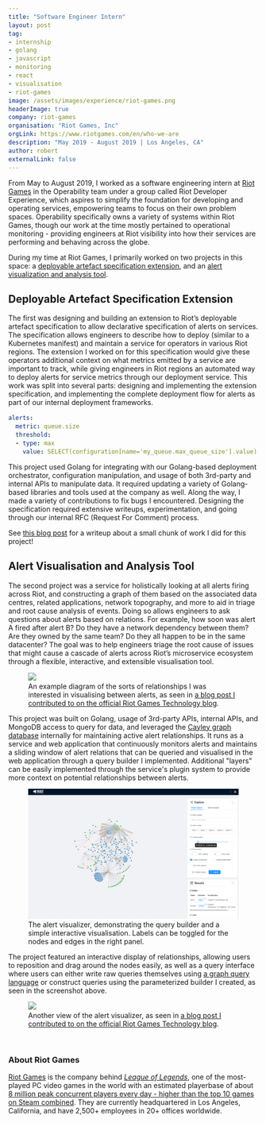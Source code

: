 ```yaml
---
title: "Software Engineer Intern"
layout: post
tag:
- internship
- golang
- javascript
- monitoring
- react
- visualisation
- riot-games
image: /assets/images/experience/riot-games.png
headerImage: true
company: riot-games
organisation: "Riot Games, Inc"
orgLink: https://www.riotgames.com/en/who-we-are
description: "May 2019 - August 2019 | Los Angeles, CA"
author: robert
externalLink: false
---
```


From May to August 2019, I worked as a software engineering intern at [Riot Games](#about-riot-games) in the Operability team under a group called Riot Developer Experience, which aspires to simplify the foundation for developing and operating services, empowering teams to focus on their own problem spaces. Operability specifically owns a variety of systems within Riot Games, though our work at the time mostly pertained to operational monitoring - providing engineers at Riot visibility into how their services are performing and behaving across the globe.

During my time at Riot Games, I primarily worked on two projects in this space: a [deployable artefact specification extension](#deployable-artefact-specification-extension), and an [alert visualization and analysis tool](#alert-visualisation-and-analysis-tool).

## Deployable Artefact Specification Extension

The first was designing and building an extension to Riot’s deployable artefact specification to allow declarative specification of alerts on services. The specification allows engineers to describe how to deploy (similar to a Kubernetes manifest) and maintain a service for operators in various Riot regions. The extension I worked on for this specification would give these operators additional context on what metrics emitted by a service are important to track, while giving engineers in Riot regions an automated way to deploy alerts for service metrics through our deployment service. This work was split into several parts: designing and implementing the extension specification, and implementing the complete deployment flow for alerts as part of our internal deployment frameworks.

```yml
alerts:
  metric: queue.size
  threshold:
  - type: max
    value: SELECT(configuration[name='my_queue.max_queue_size'].value) * 0.75
```

This project used Golang for integrating with our Golang-based deployment orchestrator, configuration manipulation, and usage of both 3rd-party and internal APIs to manipulate data. It required updating a variety of Golang-based libraries and tools used at the company as well. Along the way, I made a variety of contributions to fix bugs I encountered. Designing the specification required extensive writeups, experimentation, and going through our internal RFC (Request For Comment) process.

See [this blog post](/evaluable-expressions) for a writeup about a small chunk of work I did for this project!

## Alert Visualisation and Analysis Tool

The second project was a service for holistically looking at all alerts firing across Riot, and constructing a graph of them based on the associated data centres, related applications, network topography, and more to aid in triage and root cause analysis of events. Doing so allows engineers to ask questions about alerts based on relations. For example, how soon was alert A fired after alert B? Do they have a network dependency between them? Are they owned by the same team? Do they all happen to be in the same datacenter? The goal was to help engineers triage the root cause of issues that might cause a cascade of alerts across Riot’s microservice ecosystem through a flexible, interactive, and extensible visualisation tool.

<figure>
    <img src="https://technology.riotgames.com/sites/default/files/intern12-robert3.png" width="70%" />
    <figcaption>
    An example diagram of the sorts of relationships I was interested in visualising between alerts, as seen in
    <a href="https://technology.riotgames.com/news/technology-interns-riot-games">
    a blog post I contributed to on the official Riot Games Technology blog</a>.
    </figcaption>
</figure>

This project was built on Golang, usage of 3rd-party APIs, internal APIs, and MongoDB access to query for data, and leveraged the [Cayley graph database](https://github.com/cayleygraph/cayley) internally for maintaining active alert relationships. It runs as a service and web application that continuously monitors alerts and maintains a sliding window of alert relations that can be queried and visualised in the web application through a query builder I implemented. Additional "layers" can be easily implemented through the service's plugin system to provide more context on potential relationships between alerts.

<figure>
    <img src="../../assets/images/posts/riot-alerts-explorer-wide.png" />
    <figcaption>
    The alert visualizer, demonstrating the query builder and a simple interactive visualisation.
    Labels can be toggled for the nodes and edges in the right panel.
    </figcaption>
</figure>

The project featured an interactive display of relationships, allowing users to reposition and drag
around the nodes easily, as well as a query interface where users can either write raw queries
themselves using [a graph query language](https://github.com/cayleygraph/cayley/blob/master/docs/gizmoapi.md)
or construct queries using the parameterized builder I created, as seen in the screenshot above.

<figure>
    <img src="https://technology.riotgames.com/sites/default/files/intern11-robert2.png" width="70%" />
    <figcaption>
    Another view of the alert visualizer, as seen in
    <a href="https://technology.riotgames.com/news/technology-interns-riot-games">
    a blog post I contributed to on the official Riot Games Technology blog</a>.
    </figcaption>
</figure>

<br />

### About Riot Games

[Riot Games](https://www.riotgames.com/en/who-we-are) is the company behind
*[League of Legends](https://na.leagueoflegends.com/en/)*, one of the most-played
PC video games in the world with an estimated playerbase of about
[8 million peak concurrent players every day - higher than the top 10 games on Steam combined](https://na.leagueoflegends.com/en/news/game-updates/special-event/join-us-oct-15th-celebrate-10-years-league).
They are currently headquartered in Los Angeles, California, and have 2,500+
employees in 20+ offices worldwide.
